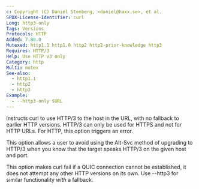 ```yaml
---
c: Copyright (C) Daniel Stenberg, <daniel@haxx.se>, et al.
SPDX-License-Identifier: curl
Long: http3-only
Tags: Versions
Protocols: HTTP
Added: 7.88.0
Mutexed: http1.1 http1.0 http2 http2-prior-knowledge http3
Requires: HTTP/3
Help: Use HTTP v3 only
Category: http
Multi: mutex
See-also:
  - http1.1
  - http2
  - http3
Example:
  - --http3-only $URL
---
```


Instructs curl to use HTTP/3 to the host in the URL, with no fallback to
earlier HTTP versions. HTTP/3 can only be used for HTTPS and not for HTTP
URLs. For HTTP, this option triggers an error.

This option allows a user to avoid using the Alt-Svc method of upgrading to
HTTP/3 when you know that the target speaks HTTP/3 on the given host and port.

This option makes curl fail if a QUIC connection cannot be established, it
does not attempt any other HTTP versions on its own. Use --http3 for similar
functionality *with* a fallback.
